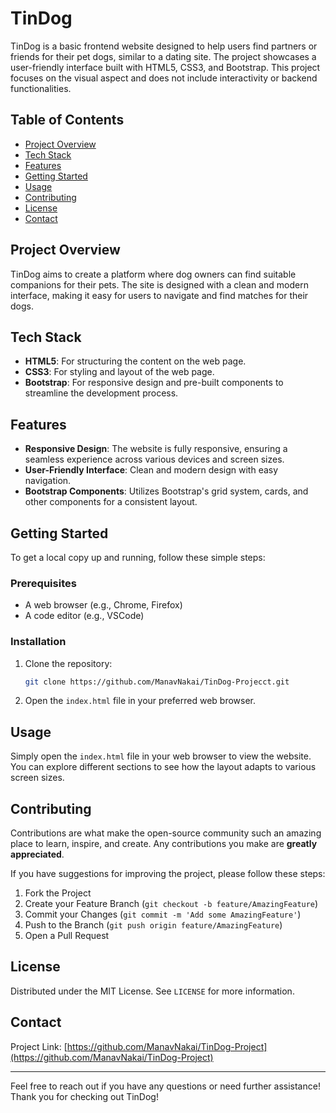 # TinDog

TinDog is a basic frontend website designed to help users find partners or friends for their pet dogs, similar to a dating site. The project showcases a user-friendly interface built with HTML5, CSS3, and Bootstrap. This project focuses on the visual aspect and does not include interactivity or backend functionalities.

## Table of Contents
- [Project Overview](#project-overview)
- [Tech Stack](#tech-stack)
- [Features](#features)
- [Getting Started](#getting-started)
- [Usage](#usage)
- [Contributing](#contributing)
- [License](#license)
- [Contact](#contact)

## Project Overview
TinDog aims to create a platform where dog owners can find suitable companions for their pets. The site is designed with a clean and modern interface, making it easy for users to navigate and find matches for their dogs.

## Tech Stack
- **HTML5**: For structuring the content on the web page.
- **CSS3**: For styling and layout of the web page.
- **Bootstrap**: For responsive design and pre-built components to streamline the development process.

## Features
- **Responsive Design**: The website is fully responsive, ensuring a seamless experience across various devices and screen sizes.
- **User-Friendly Interface**: Clean and modern design with easy navigation.
- **Bootstrap Components**: Utilizes Bootstrap's grid system, cards, and other components for a consistent layout.

## Getting Started
To get a local copy up and running, follow these simple steps:

### Prerequisites
- A web browser (e.g., Chrome, Firefox)
- A code editor (e.g., VSCode)

### Installation
1. Clone the repository:
   ```sh
   git clone https://github.com/ManavNakai/TinDog-Projecct.git
   ```
2. Open the `index.html` file in your preferred web browser.

## Usage
Simply open the `index.html` file in your web browser to view the website. You can explore different sections to see how the layout adapts to various screen sizes.

## Contributing
Contributions are what make the open-source community such an amazing place to learn, inspire, and create. Any contributions you make are **greatly appreciated**.

If you have suggestions for improving the project, please follow these steps:
1. Fork the Project
2. Create your Feature Branch (`git checkout -b feature/AmazingFeature`)
3. Commit your Changes (`git commit -m 'Add some AmazingFeature'`)
4. Push to the Branch (`git push origin feature/AmazingFeature`)
5. Open a Pull Request

## License
Distributed under the MIT License. See `LICENSE` for more information.

## Contact

Project Link: [https://github.com/ManavNakai/TinDog-Project](https://github.com/ManavNakai/TinDog-Project)

---

Feel free to reach out if you have any questions or need further assistance! Thank you for checking out TinDog!
